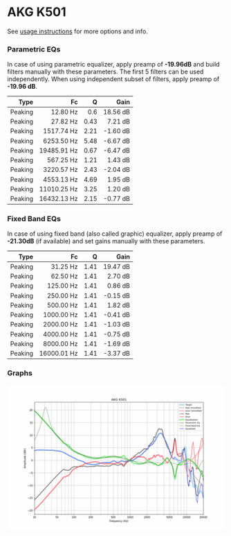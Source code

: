 # AKG K501
See [usage instructions](https://github.com/jaakkopasanen/AutoEq#usage) for more options and info.

### Parametric EQs
In case of using parametric equalizer, apply preamp of **-19.96dB** and build filters manually
with these parameters. The first 5 filters can be used independently.
When using independent subset of filters, apply preamp of **-19.96 dB**.

| Type    | Fc          |    Q | Gain     |
|--------:|------------:|-----:|---------:|
| Peaking | 12.80 Hz    | 0.6  | 18.56 dB |
| Peaking | 27.82 Hz    | 0.43 | 7.21 dB  |
| Peaking | 1517.74 Hz  | 2.21 | -1.60 dB |
| Peaking | 6253.50 Hz  | 5.48 | -6.67 dB |
| Peaking | 19485.91 Hz | 0.67 | -6.47 dB |
| Peaking | 567.25 Hz   | 1.21 | 1.43 dB  |
| Peaking | 3220.57 Hz  | 2.43 | -2.04 dB |
| Peaking | 4553.13 Hz  | 4.69 | 1.95 dB  |
| Peaking | 11010.25 Hz | 3.25 | 1.20 dB  |
| Peaking | 16432.13 Hz | 2.15 | -0.77 dB |

### Fixed Band EQs
In case of using fixed band (also called graphic) equalizer, apply preamp of **-21.30dB**
(if available) and set gains manually with these parameters.

| Type    | Fc          |    Q | Gain     |
|--------:|------------:|-----:|---------:|
| Peaking | 31.25 Hz    | 1.41 | 19.47 dB |
| Peaking | 62.50 Hz    | 1.41 | 2.70 dB  |
| Peaking | 125.00 Hz   | 1.41 | 0.86 dB  |
| Peaking | 250.00 Hz   | 1.41 | -0.15 dB |
| Peaking | 500.00 Hz   | 1.41 | 1.82 dB  |
| Peaking | 1000.00 Hz  | 1.41 | -0.41 dB |
| Peaking | 2000.00 Hz  | 1.41 | -1.03 dB |
| Peaking | 4000.00 Hz  | 1.41 | -0.75 dB |
| Peaking | 8000.00 Hz  | 1.41 | -1.69 dB |
| Peaking | 16000.01 Hz | 1.41 | -3.37 dB |

### Graphs
![](./AKG%20K501.png)